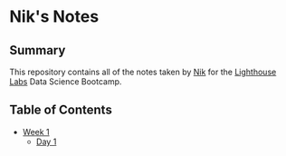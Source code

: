 # Nik's Notes


## Summary 
This repository contains all of the notes taken by [Nik](https://github.com/NB094) for the [Lighthouse Labs](https://www.lighthouselabs.ca/en) Data Science Bootcamp.


## Table of Contents
* [Week 1](/Week_1)
  * [Day 1](/Week_1/Day_1)